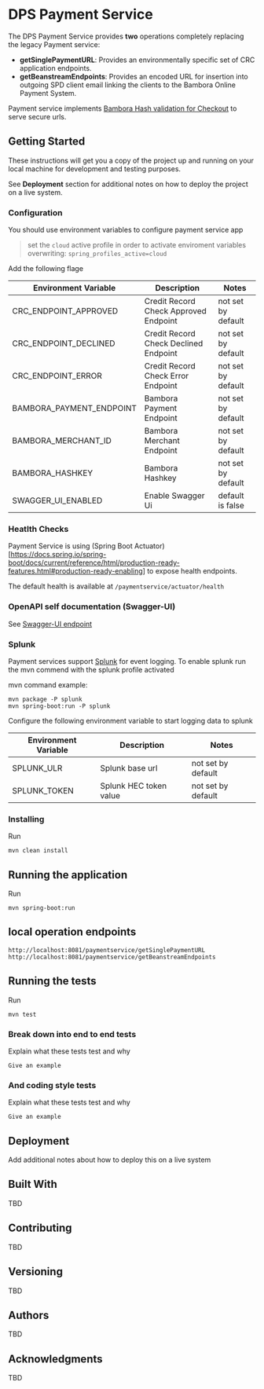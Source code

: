 # DPS Payment Service

The DPS Payment Service provides **two** operations completely replacing the legacy Payment service:

- **getSinglePaymentURL**: Provides an environmentally specific set of CRC application endpoints.
- **getBeanstreamEndpoints**: Provides an encoded URL for insertion into outgoing SPD client email linking the clients to the Bambora Online Payment System.

Payment service implements [Bambora Hash validation for Checkout](https://help.na.bambora.com/hc/en-us/articles/115010303987-Hash-validation-for-Checkout) to serve secure urls.

## Getting Started

These instructions will get you a copy of the project up and running on your local machine for development and testing purposes.  

See **Deployment** section for additional notes on how to deploy the project on a live system.

### Configuration

You should use environment variables to configure payment service app

> set the `cloud` active profile in order to activate enviroment variables overwriting: `spring_profiles_active=cloud`

Add the following flage

| Environment Variable  | Description   | Notes   |
|---|---|---|
| CRC_ENDPOINT_APPROVED | Credit Record Check Approved Endpoint |  not set by default |
| CRC_ENDPOINT_DECLINED | Credit Record Check Declined Endpoint |  not set by default |
| CRC_ENDPOINT_ERROR | Credit Record Check Error Endpoint |  not set by default |
| BAMBORA_PAYMENT_ENDPOINT | Bambora Payment Endpoint |  not set by default |
| BAMBORA_MERCHANT_ID | Bambora Merchant Endpoint |  not set by default |
| BAMBORA_HASHKEY | Bambora Hashkey |  not set by default |
| SWAGGER_UI_ENABLED | Enable Swagger Ui | default is false |

### Heatlth Checks

Payment Service is using (Spring Boot Actuator)[https://docs.spring.io/spring-boot/docs/current/reference/html/production-ready-features.html#production-ready-enabling] to expose health endpoints.

The default health is available at `/paymentservice/actuator/health`

### OpenAPI self documentation (Swagger-UI)
 
See [Swagger-UI endpoint](http://localhost:8081/paymentservice/swagger-ui.html)

### Splunk

Payment services support [Splunk](https://www.splunk.com/) for event logging. To enable splunk run the mvn commend with the splunk profile activated

mvn command example:

```
mvn package -P splunk
mvn spring-boot:run -P splunk
```

Configure the following environment variable to start logging data to splunk

| Environment Variable  | Description   | Notes   |
|---|---|---|
| SPLUNK_ULR | Splunk base url |  not set by default |
| SPLUNK_TOKEN | Splunk HEC token value |  not set by default |

### Installing

Run

```
mvn clean install
```

## Running the application 

Run

```
mvn spring-boot:run
```

## local operation endpoints

```
http://localhost:8081/paymentservice/getSinglePaymentURL
http://localhost:8081/paymentservice/getBeanstreamEndpoints
```

## Running the tests

Run  

```
mvn test
```

### Break down into end to end tests

Explain what these tests test and why

```
Give an example
```

### And coding style tests

Explain what these tests test and why

```
Give an example
```

## Deployment

Add additional notes about how to deploy this on a live system

## Built With

TBD

## Contributing

TBD

## Versioning

TBD

## Authors

TBD

## Acknowledgments

TBD


